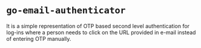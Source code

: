 # `go-email-authenticator`
 
It is a simple representation of OTP based second level authentication for log-ins where a person needs to click on the URL provided in e-mail instead of entering OTP manually.